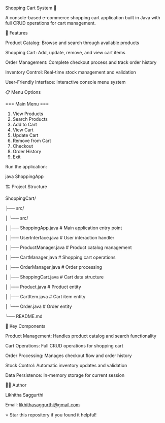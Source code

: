 Shopping Cart System 🛒

A console-based e-commerce shopping cart application built in Java with full CRUD operations for cart management.

🚀 Features

Product Catalog: Browse and search through available products

Shopping Cart: Add, update, remove, and view cart items

Order Management: Complete checkout process and track order history

Inventory Control: Real-time stock management and validation

User-Friendly Interface: Interactive console menu system

📋 Menu Options

=== Main Menu ===
1. View Products
2. Search Products
3. Add to Cart
4. View Cart
5. Update Cart
6. Remove from Cart
7. Checkout
8. Order History
9. Exit

Run the application:

java ShoppingApp

🏗️ Project Structure

ShoppingCart/

├── src/

│   └── src/

│       ├── ShoppingApp.java      # Main application entry point

│       ├── UserInterface.java    # User interaction handler

│       ├── ProductManager.java   # Product catalog management

│       ├── CartManager.java      # Shopping cart operations

│       ├── OrderManager.java     # Order processing

│       ├── ShoppingCart.java     # Cart data structure

│       ├── Product.java          # Product entity

│       ├── CartItem.java         # Cart item entity

│       └── Order.java            # Order entity

└── README.md

🔧 Key Components

Product Management: Handles product catalog and search functionality

Cart Operations: Full CRUD operations for shopping cart

Order Processing: Manages checkout flow and order history

Stock Control: Automatic inventory updates and validation

Data Persistence: In-memory storage for current session

👨‍💻 Author

Likhitha Saggurthi

Email: likhithasaggurthi@gmail.com

⭐ Star this repository if you found it helpful!

